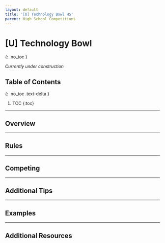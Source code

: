 ```yaml
---
layout: default
title: '[U] Technology Bowl HS'
parent: High School Competitions
---
```


# [U] Technology Bowl
{: .no_toc }

*Currently under construction*

## Table of Contents
{: .no_toc .text-delta }

1. TOC
{:toc}

---

## Overview

---

## Rules

---

## Competing

---

## Additional Tips

---

## Examples

---

## Additional Resources
